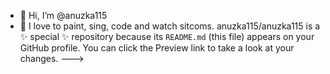 - 👋 Hi, I’m @anuzka115
- 👀 I love to paint, sing, code and watch sitcoms.
anuzka115/anuzka115 is a ✨ special ✨ repository because its `README.md` (this file) appears on your GitHub profile.
You can click the Preview link to take a look at your changes.
--->
